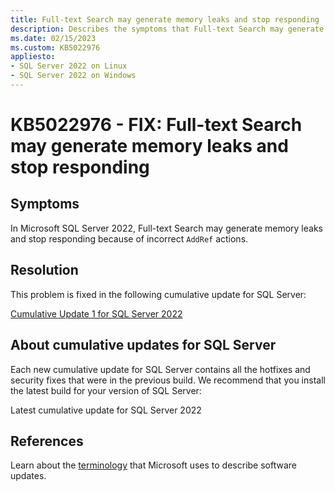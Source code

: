 ```yaml
---
title: Full-text Search may generate memory leaks and stop responding
description: Describes the symptoms that Full-text Search may generate memory leaks and stop responding.
ms.date: 02/15/2023
ms.custom: KB5022976
appliesto:
- SQL Server 2022 on Linux
- SQL Server 2022 on Windows
---
```

# KB5022976 - FIX: Full-text Search may generate memory leaks and stop responding

## Symptoms

In Microsoft SQL Server 2022, Full-text Search may generate memory leaks and stop responding because of incorrect `AddRef` actions.

## Resolution

This problem is fixed in the following cumulative update for SQL Server:

[Cumulative Update 1 for SQL Server 2022](cumulativeupdate1.md)

## About cumulative updates for SQL Server

Each new cumulative update for SQL Server contains all the hotfixes and security fixes that were in the previous build. We recommend that you install the latest build for your version of SQL Server:

Latest cumulative update for SQL Server 2022

## References

Learn about the [terminology](../../../windows-client/deployment/standard-terminology-software-updates.md) that Microsoft uses to describe software updates.